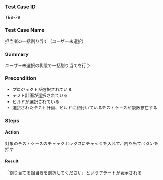 ### Test Case ID
TES-78

### Test Case Name
担当者の一括割り当て（ユーザー未選択）

### Summary
 ユーザー未選択の状態で一括割り当てを行う

### Precondition
* プロジェクトが選択されている
* テスト計画が選択されている
* ビルドが選択されている
* 選択されたテスト計画、ビルドに紐付いているテストケースが複数存在する

### Steps

#### Action
対象のテストケースのチェックボックスにチェックを入れて、割り当てボタンを押す
#### Result
「割り当てる担当者を選択してください」というアラートが表示される
